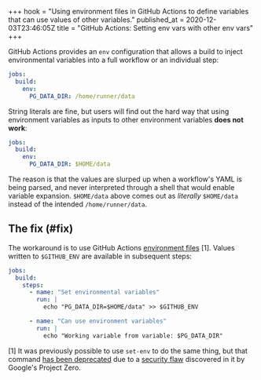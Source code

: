+++
hook = "Using environment files in GitHub Actions to define variables that can use values of other variables."
published_at = 2020-12-03T23:46:05Z
title = "GitHub Actions: Setting env vars with other env vars"
+++


GitHub Actions provides an `env` configuration that allows a build to inject environmental variables into a full workflow or an individual step:

``` yaml
jobs:
  build:
    env:
      PG_DATA_DIR: /home/runner/data
```

String literals are fine, but users will find out the hard way that using environment variables as inputs to other environment variables **does not work**:

``` yaml
jobs:
  build:
    env:
      PG_DATA_DIR: $HOME/data
```

The reason is that the values are slurped up when a workflow's YAML is being parsed, and never interpreted through a shell that would enable variable expansion. `$HOME/data` above comes out as _literally_ `$HOME/data` instead of the intended `/home/runner/data`.

## The fix (#fix)

The workaround is to use GitHub Actions [environment files](https://docs.github.com/en/free-pro-team@latest/actions/reference/workflow-commands-for-github-actions#environment-files) [1]. Values written to `$GITHUB_ENV` are available in subsequent steps:

``` yaml
jobs:
  build:
    steps:
      - name: "Set environmental variables"
        run: |
          echo "PG_DATA_DIR=$HOME/data" >> $GITHUB_ENV

      - name: "Can use environment variables"
        run: |
          echo "Working variable from variable: $PG_DATA_DIR"
```

[1] It was previously possible to use `set-env` to do the same thing, but that command [has been deprecated](https://github.blog/changelog/2020-10-01-github-actions-deprecating-set-env-and-add-path-commands/) due to a [security flaw](https://bugs.chromium.org/p/project-zero/issues/detail?id=2070) discovered in it by Google's Project Zero.
